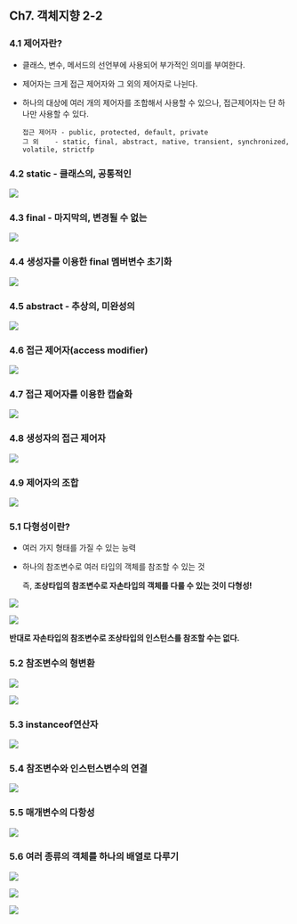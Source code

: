 ## Ch7. 객체지향 2-2

### 4.1 제어자란?

- 클래스, 변수, 메서드의 선언부에 사용되어 부가적인 의미를 부여한다.

- 제어자는 크게 접근 제어자와 그 외의 제어자로 나뉜다.

- 하나의 대상에 여러 개의 제어자를 조합해서 사용할 수 있으나, 접근제어자는 단 하나만 사용할 수 있다.

  ```
  접근 제어자 - public, protected, default, private
  그 외 	 - static, final, abstract, native, transient, synchronized, volatile, strictfp
  ```


### 4.2 static - 클래스의, 공통적인

![](./capture/21.PNG)



### 4.3 final - 마지막의, 변경될 수 없는

![](./capture/22.PNG)



### 4.4 생성자를 이용한 final 멤버변수 초기화

![](./capture/23.PNG)



### 4.5 abstract - 추상의, 미완성의

![](./capture/24.PNG)



### 4.6 접근 제어자(access modifier)

![](./capture/25.PNG)



### 4.7 접근 제어자를 이용한 캡슐화

![](./capture/26.PNG)



### 4.8 생성자의 접근 제어자

![](./capture/27.PNG)



### 4.9 제어자의 조합

![](./capture/28.PNG)



### 5.1 다형성이란?

- 여러 가지 형태를 가질 수 있는 능력

- 하나의 참조변수로 여러 타입의 객체를 참조할 수 있는 것

  즉, __조상타입의 참조변수로 자손타입의 객체를 다룰 수 있는 것이 다형성!__

![](./capture/29.PNG)



![](./capture/30.PNG)

__반대로 자손타입의 참조변수로 조상타입의 인스턴스를 참조할 수는 없다.__



### 5.2 참조변수의 형변환

![](./capture/31.PNG)

![](./capture/32.PNG)



### 5.3 instanceof연산자

![](./capture/33.PNG)



### 5.4 참조변수와 인스턴스변수의 연결

![](./capture/34.PNG)



### 5.5 매개변수의 다항성

![](./capture/35.PNG)



### 5.6 여러 종류의 객체를 하나의 배열로 다루기

![](./capture/36.PNG)

![](./capture/37.PNG)

![](./capture/38.PNG)

